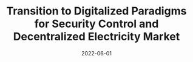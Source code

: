 ---
title: "Transition to Digitalized Paradigms for Security Control and Decentralized Electricity Market"
collection: publications
category: manuscripts
permalink: /publication/2022-06-01-secure-data-driven-grid-control
excerpt: "This paper examines the transition to secure, data-driven grid control and decentralized electricity markets. It discusses novel frameworks for leveraging data analytics to ensure grid reliability."
date: 2022-06-01
venue: "IEEE Proceedings - Special Issue: The Evolution of Smart Grids"
paperurl: https://doi.org/10.1109/JPROC.2022.3161053
citation: "Bellizio, F., Zu, W., Qiu, D., Ye, Y., & Cremer, J. L. (2022). 'Transition to Digitalized Paradigms for Security Control and Decentralized Electricity Market, 110(6), 1234-1245."
---